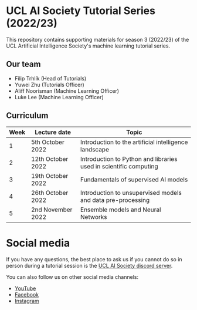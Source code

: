 # UCL AI Society Tutorial Series (2022/23)

This repository contains supporting materials for season 3 (2022/23) of the UCL Artificial Intelligence Society's machine learning tutorial series.

## Our team

- Filip Trhlík (Head of Tutorials)
- Yuwei Zhu (Tutorials Officer)
- Aliff Noorisman (Machine Learning Officer)
- Luke Lee (Machine Learning Officer)

## Curriculum

| Week | Lecture date | Topic |
| ---- | ------------ | ----- |
| 1    | 5th October 2022 | Introduction to the artificial intelligence landscape |
| 2    | 12th October 2022 | Introduction to Python and libraries used in scientific computing |
| 3    | 19th October 2022 | Fundamentals of supervised AI models |
| 4    | 26th October 2022 | Introduction to unsupervised models and data pre-processing |
| 5    | 2nd November 2022 | Ensemble models and Neural Networks |

# Social media

If you have any questions, the best place to ask us if you cannot do so in person during a tutorial session is the [UCL AI Society discord server](https://discord.gg/Hh9EVw2RGP).

You can also follow us on other social media channels:
- [YouTube](https://www.youtube.com/channel/UC-5Whp878nPjOqKaL0tsDoA)
- [Facebook](https://www.facebook.com/AISoc.ucl)
- [Instagram](https://www.instagram.com/p/CUxvALApRFL/)
